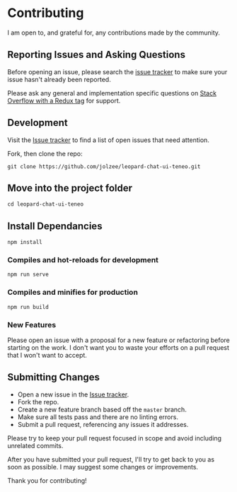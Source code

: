# Contributing

I am open to, and grateful for, any contributions made by the community.

## Reporting Issues and Asking Questions

Before opening an issue, please search the [issue tracker](https://github.com/jolzee/leopard-chat-ui-teneo/issues) to make sure your issue hasn't already been reported.

Please ask any general and implementation specific questions on [Stack Overflow with a Redux tag](http://stackoverflow.com/questions/tagged/redux?sort=votes&pageSize=50) for support.

## Development

Visit the [Issue tracker](https://github.com/jolzee/leopard-chat-ui-teneo/issues) to find a list of open issues that need attention.

Fork, then clone the repo:

```
git clone https://github.com/jolzee/leopard-chat-ui-teneo.git
```

## Move into the project folder

```
cd leopard-chat-ui-teneo
```

## Install Dependancies

```
npm install
```

### Compiles and hot-reloads for development

```
npm run serve
```

### Compiles and minifies for production

```
npm run build
```

### New Features

Please open an issue with a proposal for a new feature or refactoring before starting on the work. I don't want you to waste your efforts on a pull request that I won't want to accept.

## Submitting Changes

- Open a new issue in the [Issue tracker](https://github.com/jolzee/leopard-chat-ui-teneo/issues).
- Fork the repo.
- Create a new feature branch based off the `master` branch.
- Make sure all tests pass and there are no linting errors.
- Submit a pull request, referencing any issues it addresses.

Please try to keep your pull request focused in scope and avoid including unrelated commits.

After you have submitted your pull request, I'll try to get back to you as soon as possible. I may suggest some changes or improvements.

Thank you for contributing!
